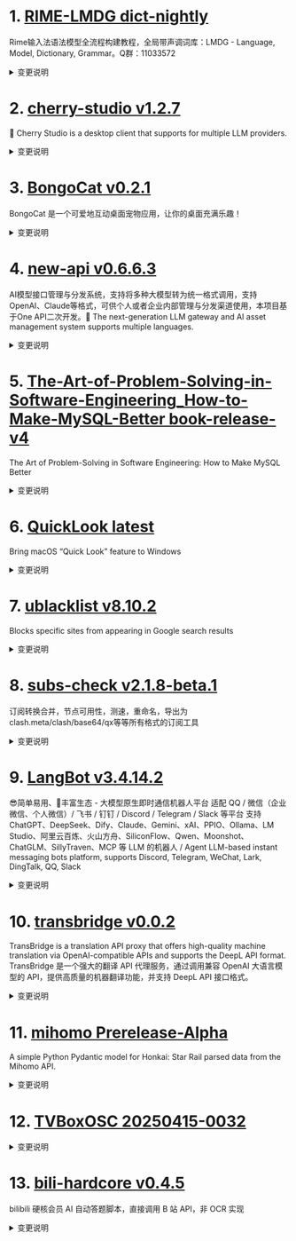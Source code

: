 
# 1. [RIME-LMDG dict-nightly](https://github.com/amzxyz/RIME-LMDG/releases/tag/dict-nightly)  
Rime输入法语法模型全流程构建教程，全局带声调词库：LMDG - Language, Model, Dictionary, Grammar。Q群：11033572
<details>
<summary>变更说明</summary>

- `cn_dicts.zip`：最新的中文词库文件。
  

</details>

# 2. [cherry-studio v1.2.7](https://github.com/CherryHQ/cherry-studio/releases/tag/v1.2.7)  
🍒 Cherry Studio is a desktop client that supports for multiple LLM providers.
<details>
<summary>变更说明</summary>

### v1.2.7 发布日志

- 修复知识库引用 bug 并优化提取逻辑 
- 修复大量数据无法备份的问题
- 修复知识库搜索 UI 及相关 bug
- 消息组件新增 MessageCitations 和 MessageTranslate，用于引用和翻译展示
- 撤销“移除 AI Studio 默认迷你应用”修改 
- 修复 electron-builder 配置导致的构建问题 
- 修复 MinApp 用户代理标签问题 
- 更新 OpenRouter 模型 ID 和名称，简化模型组分类 
- Markdown 移除 rehype-sanitize，采用自定义元素过滤
- MinApp 集成动态背景色 
- Linux 桌面配置中为 CherryStudio 添加 StartupWMClass 
- 禁用便携式 exe 自动更新

## What's Changed
* feat: disable auto update in portable exe  
* chore(electron-builder): add StartupWMClass for CherryStudio in liunx desktop configuration  
* fix(MinApp): integrate dynamic background color for MinappPopupContainer  
* fix(knowledge): change search ui and fix search bug  
* fix(knowledge): fix citation bug and optimize extract logic  


**Full Changelog**:   

</details>

# 3. [BongoCat v0.2.1](https://github.com/ayangweb/BongoCat/releases/tag/v0.2.1)  
BongoCat 是一个可爱地互动桌面宠物应用，让你的桌面充满乐趣！
<details>
<summary>变更说明</summary>

### &nbsp;&nbsp;&nbsp;🐞 Bug Fixes

- 修复了 `v0.2.0` 版本中界面无法显示的问题 &nbsp;-&nbsp;   

##### &nbsp;&nbsp;&nbsp;&nbsp;  

</details>

# 4. [new-api v0.6.6.3](https://github.com/QuantumNous/new-api/releases/tag/v0.6.6.3)  
AI模型接口管理与分发系统，支持将多种大模型转为统一格式调用，支持OpenAI、Claude等格式，可供个人或者企业内部管理与分发渠道使用，本项目基于One API二次开发。🍥 The next-generation LLM gateway and AI asset management system supports multiple languages.
<details>
<summary>变更说明</summary>

**Full Changelog**:   

</details>

# 5. [The-Art-of-Problem-Solving-in-Software-Engineering_How-to-Make-MySQL-Better book-release-v4](https://github.com/enhancedformysql/The-Art-of-Problem-Solving-in-Software-Engineering_How-to-Make-MySQL-Better/releases/tag/book-release-v4)  
The Art of Problem-Solving in Software Engineering: How to Make MySQL Better
<details>
<summary>变更说明</summary>

The main updates include:
1. Added animations for Paxos and TCPCopy
2. Included recommended reading materials for beginners
3. Added additional quality references  

</details>

# 6. [QuickLook latest](https://github.com/QL-Win/QuickLook/releases/tag/latest)  
Bring macOS “Quick Look” feature to Windows
<details>
<summary>变更说明</summary>

  

</details>

# 7. [ublacklist v8.10.2](https://github.com/iorate/ublacklist/releases/tag/v8.10.2)  
Blocks specific sites from appearing in Google search results
<details>
<summary>变更说明</summary>

##  (2025-04-21)


### Bug Fixes

* **google:** results with site link and videos 




---
This release is also available on:
- 
-   

</details>

# 8. [subs-check v2.1.8-beta.1](https://github.com/beck-8/subs-check/releases/tag/v2.1.8-beta.1)  
订阅转换合并，节点可用性，测速，重命名，导出为clash.meta/clash/base64/qx等等所有格式的订阅工具
<details>
<summary>变更说明</summary>

## Changelog
* 968442c86c9da13e82bccf1b7b2131f6958f7303 fix: 修复callback win执行问题
* 747e41ce365d96a3621c9931417725bddfd82510 fix: 修复可能的panic
* b34b59ce267b84a5efbcffe1428883b0dd6f5731 op: add callback.go
* 91880ee6743cb420f9f47e8f2a329f143a6e798d op: 仅在cron表达式为空时，首次启动立即执行检测

  

</details>

# 9. [LangBot v3.4.14.2](https://github.com/RockChinQ/LangBot/releases/tag/v3.4.14.2)  
😎简单易用、🧩丰富生态 - 大模型原生即时通信机器人平台 适配 QQ / 微信（企业微信、个人微信）/ 飞书 / 钉钉 / Discord / Telegram / Slack 等平台 支持 ChatGPT、DeepSeek、Dify、Claude、Gemini、xAI、PPIO、Ollama、LM Studio、阿里云百炼、火山方舟、SiliconFlow、Qwen、Moonshot、ChatGLM、SillyTraven、MCP 等 LLM 的机器人 / Agent LLM-based instant messaging bots platform, supports Discord, Telegram, WeChat, Lark, DingTalk, QQ, Slack
<details>
<summary>变更说明</summary>

## What's Changed
* perf: reduce newline in think tag converting  
* fix(dify runner): response message event incorrect when using agent app  
* chore: release v3.4.14.2  


**Full Changelog**:   

</details>

# 10. [transbridge v0.0.2](https://github.com/fruitbars/transbridge/releases/tag/v0.0.2)  
TransBridge is a translation API proxy that offers high-quality machine translation via OpenAI-compatible APIs and supports the DeepL API format. TransBridge 是一个强大的翻译 API 代理服务，通过调用兼容 OpenAI 大语言模型的 API，提供高质量的机器翻译功能，并支持 DeepL API 接口格式。
<details>
<summary>变更说明</summary>

**Full Changelog**:   

</details>

# 11. [mihomo Prerelease-Alpha](https://github.com/MetaCubeX/mihomo/releases/tag/Prerelease-Alpha)  
A simple Python Pydantic model for Honkai: Star Rail parsed data from the Mihomo API.
<details>
<summary>变更说明</summary>

Release created at  Wed Apr 23 12:36:27 CST 2025
Synchronize Alpha branch code updates, keeping only the latest version
<br>



  

</details>

# 12. [TVBoxOSC 20250415-0032](https://github.com/o0HalfLife0o/TVBoxOSC/releases/tag/20250415-0032)  

<details>
<summary>变更说明</summary>

Credit: 
Commit: d2826af84d74a59a3af44d2256da9ccad80b6297
Changelog:
```
fix 退出应用
1.优化t4 extend;2.站点style配置;3.优化筛选;4.优化超级解析5.首页加载站点缓存
分类筛选点击空白处时隐藏（只针对手机）电视还是按返回关闭筛选
如果首页不是推荐站点且缓存不为空则直接加载缓存
超级解析(同时进行嗅探和并发json);
"style": {"ratio": "1.433" ,"type": "rect"}
1.加载jar错误时立马加载上一次的缓存jar; 2.小于于300集的倒序排序自动排序，线路过多时因自动排序导致加载过慢的问题; 3.去掉始终m3u8优先排序; 
fix python bug 
尝试解决jar频繁提示加载失败
fix bug
新增支持python的type3的点播源(byq215613905) 
1.恢复备份时自动重启;2.优化电视遥控快进快退逻辑 更符合预期; 3.修正偶现的再按一次退出app不生效的问题;4.主页加载数据时可按返回键取消加载(避免等待);

```
  

</details>

# 13. [bili-hardcore v0.4.5](https://github.com/Karben233/bili-hardcore/releases/tag/v0.4.5)  
bilibili 硬核会员 AI 自动答题脚本，直接调用 B 站 API，非 OCR 实现
<details>
<summary>变更说明</summary>

- 增加了上传题目信息至题库的功能

  经过用户同意后，脚本将会上传题目信息以构建一个硬核会员题库
  此操作仅会上传题目信息（题目、选项），不会上传其他任何信息！
  [[Feature Request] 希望贵项目能加入自愿的题库共建计划 ](  

</details>

